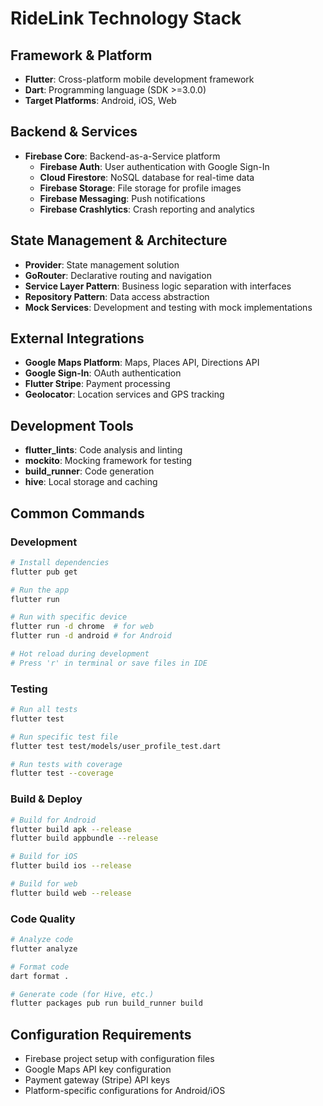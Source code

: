 # RideLink Technology Stack

## Framework & Platform
- **Flutter**: Cross-platform mobile development framework
- **Dart**: Programming language (SDK >=3.0.0)
- **Target Platforms**: Android, iOS, Web

## Backend & Services
- **Firebase Core**: Backend-as-a-Service platform
  - **Firebase Auth**: User authentication with Google Sign-In
  - **Cloud Firestore**: NoSQL database for real-time data
  - **Firebase Storage**: File storage for profile images
  - **Firebase Messaging**: Push notifications
  - **Firebase Crashlytics**: Crash reporting and analytics

## State Management & Architecture
- **Provider**: State management solution
- **GoRouter**: Declarative routing and navigation
- **Service Layer Pattern**: Business logic separation with interfaces
- **Repository Pattern**: Data access abstraction
- **Mock Services**: Development and testing with mock implementations

## External Integrations
- **Google Maps Platform**: Maps, Places API, Directions API
- **Google Sign-In**: OAuth authentication
- **Flutter Stripe**: Payment processing
- **Geolocator**: Location services and GPS tracking

## Development Tools
- **flutter_lints**: Code analysis and linting
- **mockito**: Mocking framework for testing
- **build_runner**: Code generation
- **hive**: Local storage and caching

## Common Commands

### Development
```bash
# Install dependencies
flutter pub get

# Run the app
flutter run

# Run with specific device
flutter run -d chrome  # for web
flutter run -d android # for Android

# Hot reload during development
# Press 'r' in terminal or save files in IDE
```

### Testing
```bash
# Run all tests
flutter test

# Run specific test file
flutter test test/models/user_profile_test.dart

# Run tests with coverage
flutter test --coverage
```

### Build & Deploy
```bash
# Build for Android
flutter build apk --release
flutter build appbundle --release

# Build for iOS
flutter build ios --release

# Build for web
flutter build web --release
```

### Code Quality
```bash
# Analyze code
flutter analyze

# Format code
dart format .

# Generate code (for Hive, etc.)
flutter packages pub run build_runner build
```

## Configuration Requirements
- Firebase project setup with configuration files
- Google Maps API key configuration
- Payment gateway (Stripe) API keys
- Platform-specific configurations for Android/iOS